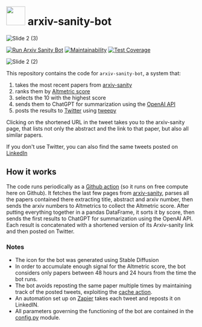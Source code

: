 # <img src="https://user-images.githubusercontent.com/5917371/233284505-6a443fd5-7c11-4568-9f94-5fd6201ecbd5.jpeg" width="50"> arxiv-sanity-bot
![Slide 2 (3)](https://user-images.githubusercontent.com/5917371/233284690-2a548958-4212-4e39-963d-ad6ae967b4b8.jpeg)

[![Run Arxiv Sanity Bot](https://github.com/giacomov/arxiv-sanity-bot/actions/workflows/run-arxiv-sanity-bot.yml/badge.svg)](https://github.com/giacomov/arxiv-sanity-bot/actions/workflows/run-arxiv-sanity-bot.yml)
[![Maintainability](https://api.codeclimate.com/v1/badges/bf7a3c98c285aa95f935/maintainability)](https://codeclimate.com/github/giacomov/arxiv-sanity-bot/maintainability)
[![Test Coverage](https://api.codeclimate.com/v1/badges/bf7a3c98c285aa95f935/test_coverage)](https://codeclimate.com/github/giacomov/arxiv-sanity-bot/test_coverage)

![Slide 2 (2)](https://user-images.githubusercontent.com/5917371/231674765-837d8fed-ac7e-4dc1-b484-477d1e5c1040.jpeg)

This repository contains the code for `arxiv-sanity-bot`, a system that:

1. takes the most recent papers from [arxiv-sanity](https://arxiv-sanity-lite.com)
2. ranks them by [Altmetric score](https://api.altmetric.com/docs/call_arxiv.html)
3. selects the 10 with the highest score
4. sends them to ChatGPT for summarization using the [OpenAI API](https://platform.openai.com/docs/introduction)
5. posts the results to [Twitter](https://twitter.com/arxivsanitybot) using [tweepy](https://www.tweepy.org/)

Clicking on the shortened URL in the tweet takes you to the arxiv-sanity page, that lists not only the abstract and the link to that paper, but also all similar papers.

If you don't use Twitter, you can also find the same tweets posted on [LinkedIn](https://www.linkedin.com/company/arxiv-sanity-bot/)


## How it works

The code runs periodically as a [Github action](https://github.com/giacomov/arxiv-sanity-bot/blob/main/.github/workflows/run-arxiv-sanity-bot.yml) (so it runs on free compute here on Github). It fetches the last few pages from [arxiv-sanity](https://arxiv-sanity-lite.com), parses all the papers contained there extracting title, abstract and arxiv number, then sends the arxiv numbers to Altmetrics to collect the Altmetric score. After putting everything together in a pandas DataFrame, it sorts it by score, then sends the first results to ChatGPT for summarization using the OpenAI API. Each result is concatenated with a shortened version of its Arxiv-sanity link and then posted on Twitter.


### Notes

* The icon for the bot was generated using Stable Diffusion
* In order to accumulate enough signal for the Altmetric score, the bot considers only papers between 48 hours and 24 hours from the time the bot runs.
* The bot avoids reposting the same paper multiple times by maintaining track of the posted tweets, exploiting the [cache action](https://github.com/marketplace/actions/cache).
* An automation set up on [Zapier](https://zapier.com/) takes each tweet and reposts it on LinkedIN.
* All parameters governing the functioning of the bot are contained in the [config.py](https://github.com/giacomov/arxiv-sanity-bot/blob/main/arxiv_sanity_bot/config.py) module.
